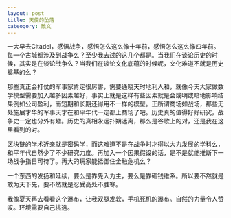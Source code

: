 ```yaml
---
layout: post
title: 天使的坠落
cateogory: 散文
---
```


一大早去Citadel，感悟战争，感悟怎么这么像十年前，感悟怎么这么像四年前。每一个古城都涉及到战争么？至少我去过的这几个都是。当我们在谈论历史的时候，其实是在谈论战争么？当我们在谈论文化底蕴的时候呢，文化难道不就是历史奠基的么？

那些真正会打仗的军事家肯定很厉害，需要通晓天时地利人和，就像今天大家做数学模型需要加入越多因素越好，事实上就是这样有些因素就是会或明或暗地影响结果例如公司盈利，而短期和长期还得用不一样的模型。正所谓商场如战场，那些无处施展才华的军事天才在和平年代一定都上商场了吧。历史真的值得好好研究，战争史一定也分外有趣。历史的真相永远扑朔迷离，那么是谷歌上的对，还是我在这里看到的对。

区块链的学术近亲就是密码学，而这难道不是在战争时才得以大力发展的学科么，和平年代自然少了不少研究力度。再加入一个因果假设的话，是不是就能推断下一场战争指日可待了。再大的玩家能抵御住金融危机么？

一个东西的发扬和延续，要么是靠先入为主，要么是靠砸钱维系。所以要不然就是敢为天下先，要不然就是忍受高处不胜寒。

我像夏天再去看看这个瀑布，让我双腿发软，手机死机的瀑布。自然的力量令人赞叹。环境需要自己挑选。






